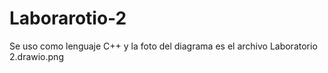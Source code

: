 # Laborarotio-2

Se uso como lenguaje C++ y la foto del diagrama es el archivo Laboratorio 2.drawio.png
